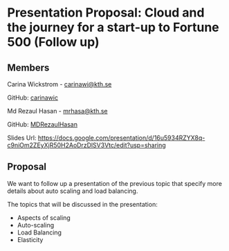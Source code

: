 # Presentation Proposal: Cloud and the journey for a start-up to Fortune 500 (Follow up)

## Members

Carina Wickstrom - carinawi@kth.se

GitHub: [carinawic](https://github.com/carinawic)

Md Rezaul Hasan - mrhasa@kth.se

GitHub: [MDRezaulHasan](https://github.com/MDRezaulHasan)

Slides Url: https://docs.google.com/presentation/d/16u5934RZYX8q-c9niOm2ZEyXjR50H2AoDrzDlSV3Vtc/edit?usp=sharing


## Proposal

We want to follow up a presentation of the previous topic that specify more details about auto scaling and load balancing.

The topics that will be discussed in the presentation:

- Aspects of scaling
- Auto-scaling
- Load Balancing
- Elasticity
